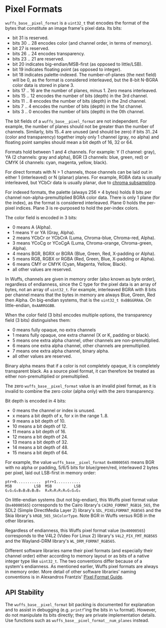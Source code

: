 # Pixel Formats

`wuffs_base__pixel_format` is a `uint32_t` that encodes the format of the bytes
that constitute an image frame's pixel data. Its bits:

- bit        31 is reserved.
- bits 30 .. 28 encodes color (and channel order, in terms of memory).
- bit        27 is reserved.
- bits 26 .. 24 encodes transparency.
- bits 23 .. 21 are reserved.
- bit        20 indicates big-endian/MSB-first (as opposed to little/LSB).
- bit        19 indicates floating point (as opposed to integer).
- bit        18 indicates palette-indexed. The number-of-planes (the next
                field) will be 0, as the format is considered interleaved,
                but the 8-bit N-BGRA color data is stored in plane 3.
- bits 17 .. 16 are the number of planes, minus 1. Zero means interleaved.
- bits 15 .. 12 encodes the number of bits (depth) in the 3rd channel.
- bits 11 ..  8 encodes the number of bits (depth) in the 2nd channel.
- bits  7 ..  4 encodes the number of bits (depth) in the 1st channel.
- bits  3 ..  0 encodes the number of bits (depth) in the 0th channel.

The bit fields of a `wuffs_base__pixel_format` are not independent. For
example, the number of planes should not be greater than the number of
channels. Similarly, bits 15..4 are unused (and should be zero) if bits 31..24
(color and transparency) together imply only 1 channel (gray, no alpha) and
floating point samples should mean a bit depth of 16, 32 or 64.

Formats hold between 1 and 4 channels. For example: Y (1 channel: gray), YA (2
channels: gray and alpha), BGR (3 channels: blue, green, red) or CMYK (4
channels: cyan, magenta, yellow, black).

For direct formats with N > 1 channels, those channels can be laid out in
either 1 (interleaved) or N (planar) planes. For example, RGBA data is usually
interleaved, but YCbCr data is usually planar, due to [chroma
subsampling](/doc/note/pixel-subsampling.md).

For indexed formats, the palette (always 256 × 4 bytes) holds 8 bits per
channel non-alpha-premultiplied BGRA color data. There is only 1 plane (for the
index), as the format is considered interleaved. Plane 0 holds the per-pixel
indices. Plane 3 is re-purposed to hold the per-index colors.

The color field is encoded in 3 bits:

- 0 means                   A (Alpha).
- 1 means Y         or     YA (Gray, Alpha).
- 2 means YCbCr     or YCbCrA (Luma, Chroma-blue, Chroma-red, Alpha).
- 3 means YCoCg     or YCoCgA (Luma, Chroma-orange, Chroma-green, Alpha).
- 4 means BGR, BGRX or   BGRA (Blue, Green, Red, X-padding or Alpha).
- 5 means RGB, RGBX or   RGBA (Red, Green, Blue, X-padding or Alpha).
- 6 means CMY       or   CMYK (Cyan, Magenta, Yellow, Black).
- all other values are reserved.

In Wuffs, channels are given in memory order (also known as byte order),
regardless of endianness, since the C type for the pixel data is an array of
bytes, not an array of `uint32_t`. For example, interleaved BGRA with 8 bits
per channel means that the bytes in memory are always Blue, Green, Red then
Alpha. On big-endian systems, that is the `uint32_t 0xBBGGRRAA`. On
little-endian, `0xAARRGGBB`.

When the color field (3 bits) encodes multiple options, the transparency field
(3 bits) distinguishes them:

- 0 means fully opaque, no extra channels
- 1 means fully opaque, one extra channel (X or K, padding or black).
- 5 means one extra alpha channel, other channels are non-premultiplied.
- 6 means one extra alpha channel, other channels are     premultiplied.
- 7 means one extra alpha channel, binary alpha.
- all other values are reserved.

Binary alpha means that if a color is not completely opaque, it is completely
transparent black. As a source pixel format, it can therefore be treated as
either non-premultiplied or premultiplied.

The zero `wuffs_base__pixel_format` value is an invalid pixel format, as it is
invalid to combine the zero color (alpha only) with the zero transparency.

Bit depth is encoded in 4 bits:

-  0 means the channel or index is unused.
-  x means a bit depth of  x, for x in the range 1..8.
-  9 means a bit depth of 10.
- 10 means a bit depth of 12.
- 11 means a bit depth of 16.
- 12 means a bit depth of 24.
- 13 means a bit depth of 32.
- 14 means a bit depth of 48.
- 15 means a bit depth of 64.

For example, the value `wuffs_base__pixel_format` `0x40000565` means BGR with
no alpha or padding, 5/6/5 bits for blue/green/red, interleaved 2 bytes per
pixel, laid out LSB-first in memory order:

```
ptr+0...........  ptr+1...........
MSB          LSB  MSB          LSB
G₂G₁G₀B₄B₃B₂B₁B₀  R₄R₃R₂R₁R₀G₅G₄G₃
```

On little-endian systems (but not big-endian), this Wuffs pixel format value
(`0x40000565`) corresponds to the Cairo library's `CAIRO_FORMAT_RGB16_565`, the
SDL2 (Simple DirectMedia Layer 2) library's `SDL_PIXELFORMAT_RGB565` and the
Skia library's `kRGB_565_SkColorType`. Note BGR in Wuffs versus RGB in the
other libraries.

Regardless of endianness, this Wuffs pixel format value (`0x40000565`)
corresponds to the V4L2 (Video For Linux 2) library's `V4L2_PIX_FMT_RGB565` and
the Wayland-DRM library's `WL_DRM_FORMAT_RGB565`.

Different software libraries name their pixel formats (and especially their
channel order) either according to memory layout or as bits of a native integer
type like `uint32_t`. The two conventions differ because of a system's
endianness. As mentioned earlier, Wuffs pixel formats are always in memory
order. More detail of other software libraries' naming conventions is in
Alexandros Frantzis' [Pixel Format
Guide](https://afrantzis.github.io/pixel-format-guide/).


## API Stability

The `wuffs_base__pixel_format` bit packing is documented for explanation and to
assist in debugging (e.g. `printf`'ing the bits in `%x` format). However, do
not manipulate its bits directly; they are private implementation details. Use
functions such as `wuffs_base__pixel_format__num_planes` instead.
